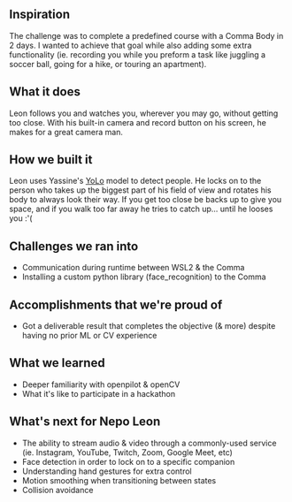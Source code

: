 ## Inspiration

The challenge was to complete a predefined course with a Comma Body in 2 days.  I wanted to achieve that goal while also adding some extra functionality (ie. recording you while you preform a task like juggling a soccer ball, going for a hike, or touring an apartment).

## What it does

Leon follows you and watches you, wherever you may go, without getting too close.  With his built-in camera and record button on his screen, he makes for a great camera man.

## How we built it

Leon uses Yassine's [YoLo](https://github.com/YassineYousfi) model to detect people.  He locks on to the person who takes up the biggest part of his field of view and rotates his body to always look their way.  If you get too close be backs up to give you space, and if you walk too far away he tries to catch up... until he looses you :'(

## Challenges we ran into

- Communication during runtime between WSL2 & the Comma
- Installing a custom python library (face_recognition) to the Comma

## Accomplishments that we're proud of

- Got a deliverable result that completes the objective (& more) despite having no prior ML or CV experience

## What we learned

- Deeper familiarity with openpilot & openCV
- What it's like to participate in a hackathon

## What's next for Nepo Leon

- The ability to stream audio & video through a commonly-used service (ie. Instagram, YouTube, Twitch, Zoom, Google Meet, etc)
- Face detection in order to lock on to a specific companion
- Understanding hand gestures for extra control
- Motion smoothing when transitioning between states
- Collision avoidance
